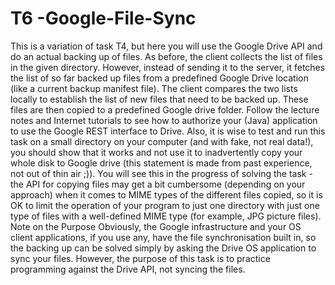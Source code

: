 # T6 -Google-File-Sync
This is a variation of task T4, but here you will use the Google Drive API and do an actual backing up of files. As before, the client collects the list of files in the given directory. However, instead of sending it to the server, it fetches the list of so far backed up files from a predefined Google Drive location (like a current backup manifest file). The client compares the two lists locally to establish the list of new files that need to be backed up. These files are then copied to a predefined Google drive folder.
Follow the lecture notes and Internet tutorials to see how to authorize your (Java) application to use the Google REST interface to Drive.
Also, it is wise to test and run this task on a small directory on your computer (and with fake, not real data!), you should show that it works and not use it to inadvertently copy your whole disk to Google drive (this statement is made from past experience, not out of thin air ;)).
You will see this in the progress of solving the task - the API for copying files may get a bit cumbersome (depending on your approach) when it comes to MIME types of the different files copied, so it is OK to limit the operation of your program to just one directory with just one type of files with a well-defined MIME type (for example, JPG picture files).
Note on the Purpose
Obviously, the Google infrastructure and your OS client applications, if you use any, have the file synchronisation built in, so the backing up can be solved simply by asking the Drive OS application to sync your files. However, the purpose of this task is to practice programming against the Drive API, not syncing the files.

